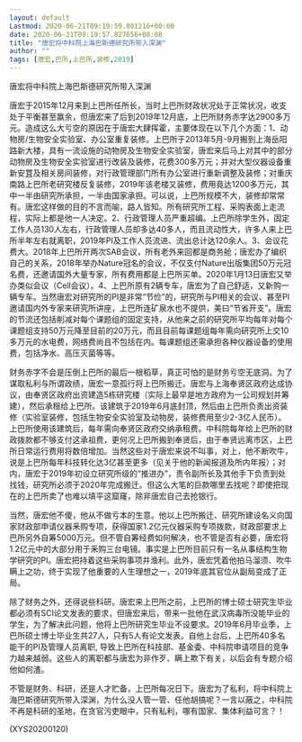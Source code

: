 ```yaml
---
layout: default
Lastmod: 2020-06-21T09:19:59.801216+00:00
date: 2020-06-21T09:19:57.827656+00:00
title: "唐宏将中科院上海巴斯德研究所带入深渊"
author: ""
tags: [唐宏,巴所,上巴所,装修,2019]
---
```


唐宏将中科院上海巴斯德研究所带入深渊

唐宏于2015年12月来到上巴所任所长，当时上巴所财政状况处于正常状况，收支处于平衡甚至赢余，但唐宏来了后到2019年12月底，上巴所财务赤字达2900多万元。造成这么大亏空的原因在于唐宏大肆挥霍，主要体现在以下几个方面：1、动物房/生物安全实验室、办公室重复装修。上巴所于2013年5月-9月搬到上海岳阳路新大楼，具有一流设施的动物房及生物安全实验室，唐宏来后马上对其中的部分动物房及生物安全实验室进行改装及装修，花费300多万元；并对大型仪器设备重新安罝及相关房间装修，对行政管理部门所有办公室进行重新调整及装修；对重庆南路上巴所老研究楼反复装修，2019年该老楼又装修，费用竟达1200多万元，其中一半由研究所承担，一半由国家承担。可以说，上巴所规模不大，装修却常常有。唐宏这样做的目的不言而喻，路人皆知。所有研究所工程、采购表面上走流程，实际上都是他一人决定。2、行政管理人员严重超编。上巴所除学生外，固定工作人员130人左右，行政管理人员却多达40多人，而且流动性大，许多人来上巴所半年左右就离职，2019年PI及工作人员流进、流出总计达120余人。3、会议花费大。2018年上巴所开两次SAB会议，所有老外来回都是商务舱；唐宏办了编织自己的关系，2018年举办Nature冠名的会议，不仅支付Nature出版集团50万元冠名费，还邀请国外大量专家，所有费用都是上巴所买单。2020年1月13日唐宏又举办类似会议（Cell会议）。4、上巴所原有2辆专车，唐宏为了自己舒适，又新购一辆专车。当然唐宏对研究所的PI是非常“节俭”的，研究所与PI相关的会议、甚至PI邀请国内外专家来研究所讲座，上巴所连矿泉水也不提供，美曰“节省开支”。唐宏的节流还包括削减对每个课题组的固定支持，从他来之前的研究所平均每年对每个课题组支持50万元降至目前的20万元，而且目前每课题组每年需向研究所上交10多万元的水电费，网络费尚且不包括在内。每课题组还需承担各种仪器设备的使用费，包括净水、高压灭菌等等。

财务赤字不会是压倒上巴所的最后一根稻草，真正可怕的是财务亏空无底洞。为了谋取私利与所谓政绩，唐宏一意孤行将上巴所搬迁。唐宏与上海奉贤区政府达成协议，由奉贤区政府出资建造5栋研究楼（实际上最早是地方政府为一公司规划并筹建），然后承租给上巴所。该建筑于2019年6月底封顶，然后由上巴所负责出资装修（实验室装修，包括生物安全实验室及动物房，装修费用至少2-3亿人民币）。上巴所使用该建筑后，每年需向奉贤区政府交纳承租费。中科院每年给上巴所的财政拨款都不够支付这承祖费，更何况上巴所搬到奉贤后，由于奉贤远离市区，上巴所日常运行费用将数倍增加。当然这些对于唐宏来说不叫事，对上，他不断吹牛，说是上巴所每年科技转化达3亿甚至更多（见关于他的新闻报道及所内年报）；对内，唐宏于2019年初设立研究所级的“推进办”，责令副所长及其他手下负责到处找钱，研究所必须于2020年完成搬迁。但这么大笔的巨款哪里去找呢？即使把现在的上巴所卖了也难以填平这窟窿，除非唐宏自己去抢银行。

当然，唐宏他不傻，他从不做亏本的生意。他以上巴所搬迁、研究所建设名义向国家财政部申请仪器釆购专项，获得国家1.2亿元仪器采购专项拨款，财政部要求上巴所另外自筹5000万元。但不管自筹经费如何解决，也不管是否有必要，唐宏将1.2亿元中的大部分用于釆购三台电镜。事实是上巴所目前只有一名从事结构生物学研究的PI。唐宏把持着这些采购事项并渔利。此外，唐宏凭着他拍马溜须、吹牛瞒上之功，终于实现了他重要的人生理想之一，2019年底其官位从副局变成了正局。

除了财务之外，还得说些科研。唐宏来上巴所之前，上巴所的博士硕士研究生毕业都必须有SCI论文发表的要求，但唐宏来后，带来一批他在武汉病毒所没能毕业的学生，为了解决此问题，他将上巴所研究生毕业不设要求。2019年6月毕业季，上巴所硕士博士毕业生共27人，只有5人有论文发表。自他上台后，上巴所40多名能干的PI及管理人员离职, 导致上巴所在科技部、基金委、中科院申请项目的竞争力越来越弱。这些人的离职都与唐宏为非作歹、瞒上欺下有关，以后会有专题介绍他如何渣。

不管是财务、科研，还是人才贮备，上巴所每况日下。唐宏为了私利，将中科院上海巴斯德研究所带入深渊，为什么没人管一管、任他胡搞呢？一言以蔽之，中科院不再是科研的圣地，在贪官污吏眼中，只有私利，哪有国家、集体利益可言？！

(XYS20200120)

